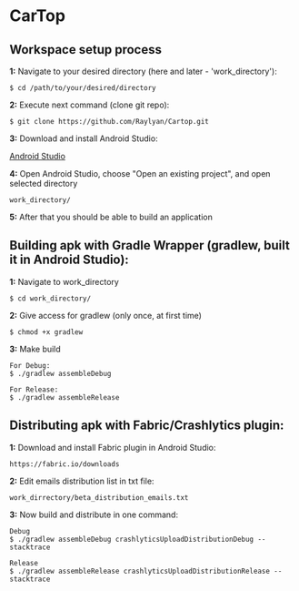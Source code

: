 # CarTop

**Workspace setup process**
------------------------

**1:** Navigate to your desired directory (here and later - 'work_directory'):
```
$ cd /path/to/your/desired/directory
```

**2:**  Execute next command (clone git repo):
```
$ git clone https://github.com/Raylyan/Cartop.git
```

**3:** Download and install Android Studio:

[Android Studio](https://developer.android.com/studio/index.html)


**4:** Open Android Studio, choose "Open an existing project", and open selected directory
```
work_directory/
```

**5:** After that you should be able to build an application

**Building apk with Gradle Wrapper (gradlew, built it in Android Studio):**
------------------------

**1:** Navigate to work_directory
```
$ cd work_directory/
```

**2:** Give access for gradlew (only once, at first time)
```
$ chmod +x gradlew
```

**3:** Make build
```
For Debug:
$ ./gradlew assembleDebug
```
```
For Release:
$ ./gradlew assembleRelease
```

**Distributing apk with Fabric/Crashlytics plugin:**
------------------------

**1:** Download and install Fabric plugin in Android Studio:
```
https://fabric.io/downloads
```

**2:** Edit emails distribution list in txt file:
```
work_dirrectory/beta_distribution_emails.txt
```

**3:** Now build and distribute in one command:
```
Debug
$ ./gradlew assembleDebug crashlyticsUploadDistributionDebug --stacktrace
```
```
Release
$ ./gradlew assembleRelease crashlyticsUploadDistributionRelease --stacktrace
```
